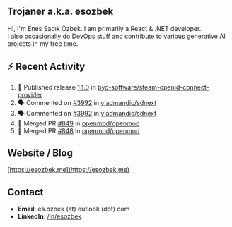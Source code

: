 ##  Trojaner a.k.a. esozbek
Hi, I'm Enes Sadık Özbek. I am primarily a React & .NET developer.  
I also occasionally do DevOps stuff and contribute to various generative AI projects in my free time.

## :zap: Recent Activity

<!--START_SECTION:activity-->
1. 🚀 Published release [1.1.0](https://github.com/byo-software/steam-openid-connect-provider/releases/tag/1.1.0) in [byo-software/steam-openid-connect-provider](https://github.com/byo-software/steam-openid-connect-provider)
2. 🗣 Commented on [#3992](https://github.com/vladmandic/sdnext/pull/3992#issuecomment-3008784947) in [vladmandic/sdnext](https://github.com/vladmandic/sdnext)
3. 🗣 Commented on [#3992](https://github.com/vladmandic/sdnext/pull/3992#issuecomment-3008605057) in [vladmandic/sdnext](https://github.com/vladmandic/sdnext)
4. 🎉 Merged PR [#849](https://github.com/openmod/openmod/pull/849) in [openmod/openmod](https://github.com/openmod/openmod)
5. 🎉 Merged PR [#848](https://github.com/openmod/openmod/pull/848) in [openmod/openmod](https://github.com/openmod/openmod)
<!--END_SECTION:activity-->

## Website / Blog
[https://esozbek.me](https://esozbek.me)

## Contact
- **Email**: es.ozbek (at) outlook (dot) com
- **LinkedIn**: [/in/esozbek](https://linkedin.com/in/esozbek)
